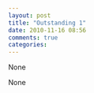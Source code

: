 ```yaml
---
layout: post
title: "Outstanding 1"
date: 2010-11-16 08:56
comments: true
categories: 
---
```


None


None

